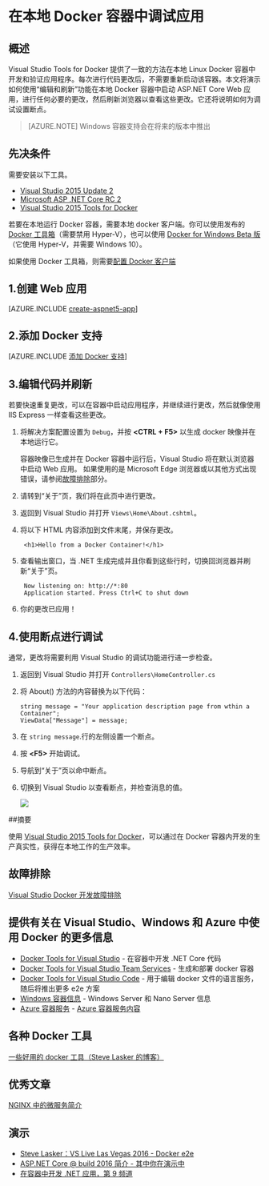 <properties
   pageTitle="在本地 Docker 容器中调试应用 | Azure"
   description="了解如何通过编辑和刷新以及设置调试断点功能来修改本地 Docker 容器中运行的应用以及刷新容器"
   services="azure-container-service"
   documentationCenter="na"
   authors="allclark"
   manager="douge"
   editor="" />
<tags
   ms.service="multiple"
   ms.date="07/22/2016"
   wacn.date="09/19/2016" />

# 在本地 Docker 容器中调试应用

## 概述
Visual Studio Tools for Docker 提供了一致的方法在本地 Linux Docker 容器中开发和验证应用程序。每次进行代码更改后，不需要重新启动该容器。本文将演示如何使用“编辑和刷新”功能在本地 Docker 容器中启动 ASP.NET Core Web 应用，进行任何必要的更改，然后刷新浏览器以查看这些更改。它还将说明如何为调试设置断点。

> [AZURE.NOTE] Windows 容器支持会在将来的版本中推出

## 先决条件
需要安装以下工具。

- [Visual Studio 2015 Update 2](https://go.microsoft.com/fwlink/?LinkId=691978)
- [Microsoft ASP .NET Core RC 2](http://go.microsoft.com/fwlink/?LinkId=798481)
- [Visual Studio 2015 Tools for Docker](https://aka.ms/DockerToolsForVS)

若要在本地运行 Docker 容器，需要本地 docker 客户端。你可以使用发布的 [Docker 工具箱](https://www.docker.com/products/overview#/docker_toolbox)（需要禁用 Hyper-V），也可以使用 [Docker for Windows Beta 版](https://beta.docker.com)（它使用 Hyper-V，并需要 Windows 10）。

如果使用 Docker 工具箱，则需要[配置 Docker 客户端](/documentation/articles/vs-azure-tools-docker-setup/)

## 1\.创建 Web 应用

[AZURE.INCLUDE [create-aspnet5-app](../includes/create-aspnet5-app.md)]

## 2\.添加 Docker 支持

[AZURE.INCLUDE [添加 Docker 支持](../includes/vs-azure-tools-docker-add-docker-support.md)]


## 3\.编辑代码并刷新

若要快速重复更改，可以在容器中启动应用程序，并继续进行更改，然后就像使用 IIS Express 一样查看这些更改。

1. 将解决方案配置设置为 `Debug`，并按 **&lt;CTRL + F5>** 以生成 docker 映像并在本地运行它。

    容器映像已生成并在 Docker 容器中运行后，Visual Studio 将在默认浏览器中启动 Web 应用。
    如果使用的是 Microsoft Edge 浏览器或以其他方式出现错误，请参阅[故障排除](/documentation/articles/vs-azure-tools-docker-troubleshooting-docker-errors/)部分。

1. 请转到“关于”页，我们将在此页中进行更改。

1. 返回到 Visual Studio 并打开 `Views\Home\About.cshtml`。

1. 将以下 HTML 内容添加到文件末尾，并保存更改。

	    <h1>Hello from a Docker Container!</h1>

1. 查看输出窗口，当 .NET 生成完成并且你看到这些行时，切换回浏览器并刷新“关于”页。


	    Now listening on: http://*:80
	    Application started. Press Ctrl+C to shut down

1. 你的更改已应用！

## 4\.使用断点进行调试

通常，更改将需要利用 Visual Studio 的调试功能进行进一步检查。

1.	返回到 Visual Studio 并打开 `Controllers\HomeController.cs`

1.  将 About() 方法的内容替换为以下代码：

    	string message = "Your application description page from wthin a Container";
    	ViewData["Message"] = message;

1.  在 `string message`.行的左侧设置一个断点。

1.  按 **&lt;F5>** 开始调试。

1.  导航到“关于”页以命中断点。

1.  切换到 Visual Studio 以查看断点，并检查消息的值。

	![][2]

##摘要

使用 [Visual Studio 2015 Tools for Docker](https://aka.ms/DockerToolsForVS)，可以通过在 Docker 容器内开发的生产真实性，获得在本地工作的生产效率。

## 故障排除

[Visual Studio Docker 开发故障排除](/documentation/articles/vs-azure-tools-docker-troubleshooting-docker-errors/)

## 提供有关在 Visual Studio、Windows 和 Azure 中使用 Docker 的更多信息

- [Docker Tools for Visual Studio](http://aka.ms/dockertoolsforvs) - 在容器中开发 .NET Core 代码
- [Docker Tools for Visual Studio Team Services](http://aka.ms/dockertoolsforvsts) - 生成和部署 docker 容器
- [Docker Tools for Visual Studio Code](http://aka.ms/dockertoolsforvscode) - 用于编辑 docker 文件的语言服务，随后将推出更多 e2e 方案
- [Windows 容器信息](http://aka.ms/containers) - Windows Server 和 Nano Server 信息
- [Azure 容器服务](https://azure.microsoft.com/services/container-service/) - [Azure 容器服务内容](http://aka.ms/AzureContainerService)

## 各种 Docker 工具

[一些好用的 docker 工具（Steve Lasker 的博客）](https://blogs.msdn.microsoft.com/stevelasker/2016/03/25/some-great-docker-tools/)

## 优秀文章

[NGINX 中的微服务简介](https://www.nginx.com/blog/introduction-to-microservices/)

## 演示

- [Steve Lasker：VS Live Las Vegas 2016 - Docker e2e](https://github.com/SteveLasker/Presentations/blob/master/VSLive2016/Vegas/)
- [ASP.NET Core @ build 2016 简介 - 其中你在演示中](https://channel9.msdn.com/Events/Build/2016/B810)
- [在容器中开发 .NET 应用，第 9 频道](https://blogs.msdn.microsoft.com/stevelasker/2016/02/19/developing-asp-net-apps-in-docker-containers/)

[2]: ./media/vs-azure-tools-docker-edit-and-refresh/breakpoint.png

<!---HONumber=Mooncake_0912_2016-->